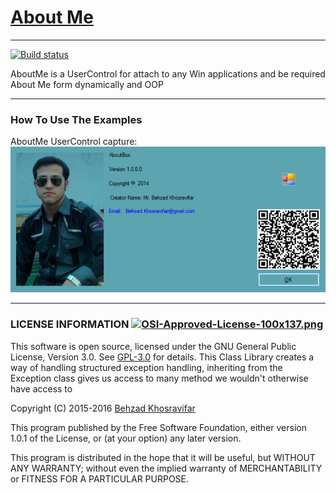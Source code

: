 # [About Me](https://github.com/Behzadkhosravifar/AboutMe)
--------------------
[![Build status](https://ci.appveyor.com/api/projects/status/877yn4d2epviaaad?svg=true)](https://ci.appveyor.com/project/Behzadkhosravifar/aboutme)

AboutMe is a UserControl for attach to any Win applications and be required About Me form dynamically and OOP

--------------------------------
### How To Use The Examples

AboutMe UserControl capture:
![Capture](https://raw.githubusercontent.com/Behzadkhosravifar/AboutMe/master/img/output.png)


--------------------------
### LICENSE INFORMATION      [![OSI-Approved-License-100x137.png](http://opensource.org/trademarks/opensource/OSI-Approved-License-100x137.png)](http://opensource.org/licenses/GPL-3.0.html)

This software is open source, licensed under the GNU General Public License, Version 3.0.
See [GPL-3.0](http://opensource.org/licenses/GPL-3.0.html) for details.
This Class Library creates a way of handling structured exception handling,
inheriting from the Exception class gives us access to many method
we wouldn't otherwise have access to
                  
Copyright (C) 2015-2016 [Behzad Khosravifar](mailto:Behzad.Khosravifar@Gmail.com)

This program published by the Free Software Foundation,
either version 1.0.1 of the License, or (at your option) any later version.

This program is distributed in the hope that it will be useful,
but WITHOUT ANY WARRANTY; without even the implied warranty of
MERCHANTABILITY or FITNESS FOR A PARTICULAR PURPOSE.